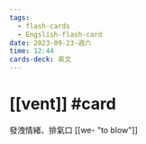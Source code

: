 ```yaml
---
tags:
  - flash-cards
  - Engslish-flash-card
date: 2023-09-23-週六
time: 12:44
cards-deck: 英文
---
```


# [[vent]] #card 
發洩情緒、排氣口
[[we- "to blow"]]
